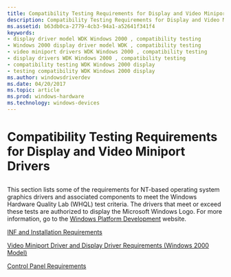 ```yaml
---
title: Compatibility Testing Requirements for Display and Video Miniport Drivers
description: Compatibility Testing Requirements for Display and Video Miniport Drivers
ms.assetid: b63db0ca-2779-4cb3-94a1-a52641f341f4
keywords:
- display driver model WDK Windows 2000 , compatibility testing
- Windows 2000 display driver model WDK , compatibility testing
- video miniport drivers WDK Windows 2000 , compatibility testing
- display drivers WDK Windows 2000 , compatibility testing
- compatibility testing WDK Windows 2000 display
- testing compatibility WDK Windows 2000 display
ms.author: windowsdriverdev
ms.date: 04/20/2017
ms.topic: article
ms.prod: windows-hardware
ms.technology: windows-devices
---
```


# Compatibility Testing Requirements for Display and Video Miniport Drivers


## <span id="ddk_compatibility_testing_requirements_for_display_and_video_miniport_"></span><span id="DDK_COMPATIBILITY_TESTING_REQUIREMENTS_FOR_DISPLAY_AND_VIDEO_MINIPORT_"></span>


This section lists some of the requirements for NT-based operating system graphics drivers and associated components to meet the Windows Hardware Quality Lab (WHQL) test criteria. The drivers that meet or exceed these tests are authorized to display the Microsoft Windows Logo. For more information, go to the [Windows Platform Development](http://go.microsoft.com/fwlink/p/?linkid=8703) website.

[INF and Installation Requirements](inf-and-installation-requirements.md)

[Video Miniport Driver and Display Driver Requirements (Windows 2000 Model)](video-miniport-driver-and-display-driver-requirements--windows-2000-mo.md)

[Control Panel Requirements](control-panel-requirements.md)

 

 





